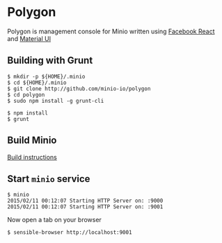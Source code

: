 # Polygon

Polygon is management console for Minio written using [Facebook React](http://facebook.github.io/react/) and [Material UI](http://callemall.github.io/material-ui/)

## Building with Grunt

```
$ mkdir -p ${HOME}/.minio
$ cd ${HOME}/.minio
$ git clone http://github.com/minio-io/polygon
$ cd polygon
$ sudo npm install -g grunt-cli

$ npm install
$ grunt
```

## Build Minio

[Build instructions](https://github.com/Minio-io/minio/blob/master/CONTRIBUTING.md)

## Start ``minio`` service

```
$ minio
2015/02/11 00:12:07 Starting HTTP Server on: :9000
2015/02/11 00:12:07 Starting HTTP Server on: :9001
```

Now open a tab on your browser

```
$ sensible-browser http://localhost:9001
```
